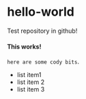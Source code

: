 # hello-world
Test repository in github!

#### This works!

`here are some cody bits`.  
 
 
- list item1
- list item 2
- list item 3
